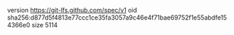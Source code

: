 version https://git-lfs.github.com/spec/v1
oid sha256:d877d5f4813e77ccc1ce35fa3057a9c46e4f71bae69752f1e55abdfe154366e0
size 5114
